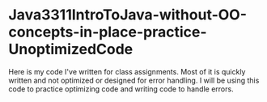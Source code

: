 # Java3311IntroToJava-without-OO-concepts-in-place-practice-UnoptimizedCode
Here is my code I've written for class assignments. Most of it is quickly written and not optimized or designed for error handling. I will be using this code to practice optimizing code and writing code to handle errors.  
